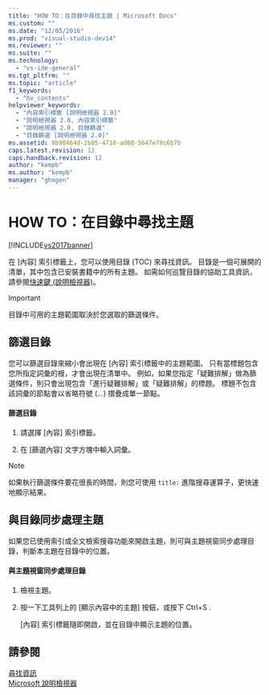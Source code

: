 ```yaml
---
title: "HOW TO：在目錄中尋找主題 | Microsoft Docs"
ms.custom: ""
ms.date: "12/05/2016"
ms.prod: "visual-studio-dev14"
ms.reviewer: ""
ms.suite: ""
ms.technology: 
  - "vs-ide-general"
ms.tgt_pltfrm: ""
ms.topic: "article"
f1_keywords: 
  - "hv_contents"
helpviewer_keywords: 
  - "內容索引標籤 [說明檢視器 2.0]"
  - "說明檢視器 2.0, 內容索引標籤"
  - "說明檢視器 2.0, 目錄篩選"
  - "目錄篩選 [說明檢視器 2.0]"
ms.assetid: 8b98464d-2b05-4710-ad68-5647e78c6b7b
caps.latest.revision: 12
caps.handback.revision: 12
author: "kempb"
ms.author: "kempb"
manager: "ghogen"
---
```

# HOW TO：在目錄中尋找主題
[!INCLUDE[vs2017banner](../code-quality/includes/vs2017banner.md)]

在 \[內容\] 索引標籤上，您可以使用目錄 \(TOC\) 來尋找資訊。  目錄是一個可展開的清單，其中包含已安裝書籍中的所有主題。  如需如何巡覽目錄的協助工具資訊，請參閱[快速鍵 \(說明檢視器\)](../ide/shortcut-keys-help-viewer.md)。  
  
> [!IMPORTANT]
>  目錄中可用的主題範圍取決於您選取的篩選條件。  
  
## 篩選目錄  
 您可以篩選目錄來縮小會出現在 \[內容\] 索引標籤中的主題範圍。  只有當標題包含您所指定詞彙的根，才會出現在清單中。  例如，如果您指定「疑難排解」做為篩選條件，則只會出現包含「進行疑難排解」或「疑難排解」的標題。  標題不包含該詞彙的節點會以省略符號 \(...\) 摺疊成單一節點。  
  
#### 篩選目錄  
  
1.  請選擇 \[內容\] 索引標籤。  
  
2.  在 \[篩選內容\] 文字方塊中輸入詞彙。  
  
> [!NOTE]
>  如果執行篩選條件要花很長的時間，則您可使用 `title:` 進階搜尋運算子，更快速地顯示結果。  
  
## 與目錄同步處理主題  
 如果您已使用索引或全文檢索搜尋功能來開啟主題，則可與主題視窗同步處理目錄，判斷本主題在目錄中的位置。  
  
#### 與主題視窗同步處理目錄  
  
1.  檢視主題。  
  
2.  按一下工具列上的 \[顯示內容中的主題\] 按鈕，或按下                                                             Ctrl\+S                                                           .  
  
     \[內容\] 索引標籤隨即開啟，並在目錄中顯示主題的位置。  
  
## 請參閱  
 [尋找資訊](../ide/locate-information.md)   
 [Microsoft 說明檢視器](../ide/microsoft-help-viewer.md)